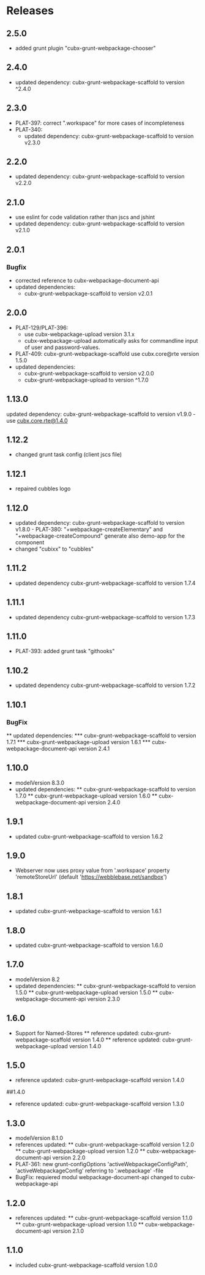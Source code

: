 # Releases

## 2.5.0
  * added grunt plugin "cubx-grunt-webpackage-chooser"

## 2.4.0
  * updated dependency: cubx-grunt-webpackage-scaffold to version ^2.4.0

## 2.3.0
  * PLAT-397: correct ".workspace" for more cases of incompleteness
  * PLAT-340:
    * updated dependency: cubx-grunt-webpackage-scaffold to version v2.3.0

## 2.2.0
* updated dependency: cubx-grunt-webpackage-scaffold to version v2.2.0

## 2.1.0
* use eslint for code validation rather than jscs and jshint
* updated dependency: cubx-grunt-webpackage-scaffold to version v2.1.0

## 2.0.1
### Bugfix
* corrected reference to cubx-webpackage-document-api
* updated dependencies:
    * cubx-grunt-webpackage-scaffold to version v2.0.1

## 2.0.0
* PLAT-129/PLAT-396:
	* use cubx-webpackage-upload version 3.1.x
	* cubx-webpackage-upload automatically asks for commandline input of user and password-values.
* PLAT-409: cubx-grunt-webpackage-scaffold use cubx.core@rte version 1.5.0
* updated dependencies:
    * cubx-grunt-webpackage-scaffold to version v2.0.0
    * cubx-grunt-webpackage-upload to version ^1.7.0

## 1.13.0
updated dependency: cubx-grunt-webpackage-scaffold to version v1.9.0 - use cubx.core.rte@1.4.0

## 1.12.2
* changed grunt task config (client jscs file)

## 1.12.1
* repaired cubbles logo

## 1.12.0

* updated dependency: cubx-grunt-webpackage-scaffold to version v1.8.0 - PLAT-380: "+webpackage-createElementary" and "+webpackage-createCompound" generate also demo-app for the component
* changed "cubixx" to "cubbles"

## 1.11.2

* updated dependency cubx-grunt-webpackage-scaffold to version 1.7.4

## 1.11.1

* updated dependency cubx-grunt-webpackage-scaffold to version 1.7.3

## 1.11.0

* PLAT-393: added grunt task "githooks"

## 1.10.2
* updated dependency cubx-grunt-webpackage-scaffold to version 1.7.2

## 1.10.1

### BugFix
**  updated dependencies:
*** cubx-grunt-webpackage-scaffold to version 1.7.1
*** cubx-grunt-webpackage-upload version 1.6.1
*** cubx-webpackage-document-api version 2.4.1


## 1.10.0
* modelVersion 8.3.0
* updated dependencies:
** cubx-grunt-webpackage-scaffold to version 1.7.0
** cubx-grunt-webpackage-upload version 1.6.0
** cubx-webpackage-document-api version 2.4.0


## 1.9.1
* updated cubx-grunt-webpackage-scaffold to version 1.6.2

## 1.9.0
* Webserver now uses proxy value from '.workspace' property 'remoteStoreUrl' (default 'https://webblebase.net/sandbox')

## 1.8.1
* updated cubx-grunt-webpackage-scaffold to version 1.6.1


## 1.8.0
* updated cubx-grunt-webpackage-scaffold to version 1.6.0

## 1.7.0
* modelVersion 8.2
* updated dependencies:
** cubx-grunt-webpackage-scaffold to version 1.5.0
** cubx-grunt-webpackage-upload version 1.5.0
** cubx-webpackage-document-api version 2.3.0

## 1.6.0
* Support for Named-Stores
** reference updated: cubx-grunt-webpackage-scaffold version 1.4.0
** reference updated: cubx-grunt-webpackage-upload version 1.4.0

## 1.5.0
* reference updated: cubx-grunt-webpackage-scaffold version 1.4.0

##1.4.0
* reference updated: cubx-grunt-webpackage-scaffold version 1.3.0

## 1.3.0
* modelVersion 8.1.0
* references updated:
** cubx-grunt-webpackage-scaffold version 1.2.0
** cubx-grunt-webpackage-upload version 1.2.0
** cubx-webpackage-document-api version 2.2.0
* PLAT-361: new grunt-configOptions 'activeWebpackageConfigPath', 'activeWebpackageConfig' referring to '.webpackage' -file
* BugFix: requiered modul webpackage-document-api changed to cubx-webpackage-api

## 1.2.0
* references updated:
** cubx-grunt-webpackage-scaffold version 1.1.0
** cubx-grunt-webpackage-upload version 1.1.0
** cubx-webpackage-document-api version 2.1.0

## 1.1.0
* included cubx-grunt-webpackage-scaffold version 1.0.0

